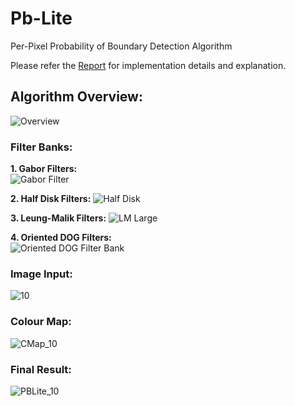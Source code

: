 # Pb-Lite
Per-Pixel Probability of Boundary Detection Algorithm

Please refer the [Report](Report.pdf) for implementation details and explanation.

## Algorithm Overview:

![Overview](https://github.com/miheer-diwan/Pb-Lite/assets/79761017/d5150b4c-a428-4653-8820-680243a94185)

### Filter Banks:
**1. Gabor Filters:**   
![Gabor Filter](https://github.com/miheer-diwan/Pb-Lite/assets/79761017/2cd63f0b-13c5-4c00-affb-983860b20a57)

   
**2. Half Disk Filters:** 
![Half Disk](https://github.com/miheer-diwan/Pb-Lite/assets/79761017/d7f08f35-bded-4091-a886-14e9ddcf123b)

**3. Leung-Malik Filters:**
![LM Large](https://github.com/miheer-diwan/Pb-Lite/assets/79761017/97aea9a6-339f-4840-b0b6-41d17b113f25)


   
**4. Oriented DOG Filters:**   
![Oriented DOG Filter Bank](https://github.com/miheer-diwan/Pb-Lite/assets/79761017/454d9790-7ed7-48dc-b2a2-a16d886fd4e6)


### Image Input:

![10](https://github.com/miheer-diwan/Pb-Lite/assets/79761017/a770967f-cf60-4f40-9e7f-50ea5eb5dd51)

### Colour Map:

![CMap_10](https://github.com/miheer-diwan/Pb-Lite/assets/79761017/4b3fb6f8-a08f-49cf-bfce-238974e12b45)

### Final Result:


![PBLite_10](https://github.com/miheer-diwan/Pb-Lite/assets/79761017/5b24d425-c2c4-4845-a460-3cafd8dc289a)





